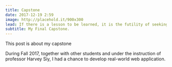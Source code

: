 ```yaml
---
title: Capstone
date: 2017-12-19 2:59
image: http://placehold.it/900x300
lead: If there is a lesson to be learned, it is the futility of seeking fulfillment in outer space. We need to judge ourselfs by who we are, not by where we go.
subtitle: My Final Capstone.
---
```

This post is about my capstone  


During Fall 2017, together with other students and under the instruction of professor Harvey Siy, I had a chance to develop real-world web application. 

